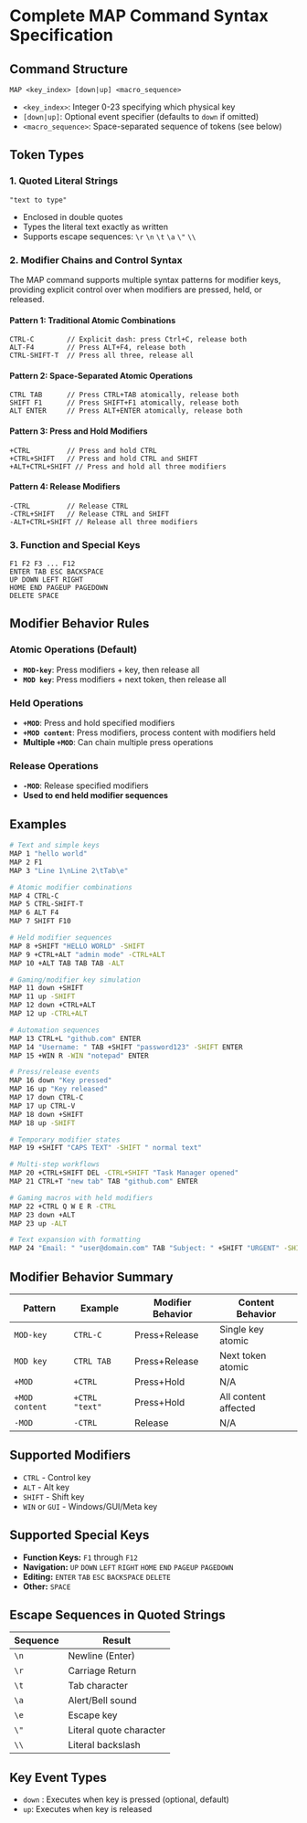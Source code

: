 # Complete MAP Command Syntax Specification

## Command Structure

```
MAP <key_index> [down|up] <macro_sequence>
```

- `<key_index>`: Integer 0-23 specifying which physical key
- `[down|up]`: Optional event specifier (defaults to `down` if omitted)
- `<macro_sequence>`: Space-separated sequence of tokens (see below)

## Token Types

### 1. Quoted Literal Strings
```
"text to type"
```
- Enclosed in double quotes
- Types the literal text exactly as written
- Supports escape sequences: `\r` `\n` `\t` `\a` `\"` `\\`

### 2. Modifier Chains and Control Syntax

The MAP command supports multiple syntax patterns for modifier keys, providing explicit control over when modifiers are pressed, held, or released.

#### Pattern 1: Traditional Atomic Combinations
```
CTRL-C        // Explicit dash: press Ctrl+C, release both
ALT-F4        // Press ALT+F4, release both
CTRL-SHIFT-T  // Press all three, release all
```

#### Pattern 2: Space-Separated Atomic Operations
```
CTRL TAB      // Press CTRL+TAB atomically, release both
SHIFT F1      // Press SHIFT+F1 atomically, release both
ALT ENTER     // Press ALT+ENTER atomically, release both
```

#### Pattern 3: Press and Hold Modifiers
```
+CTRL         // Press and hold CTRL
+CTRL+SHIFT   // Press and hold CTRL and SHIFT
+ALT+CTRL+SHIFT // Press and hold all three modifiers
```

#### Pattern 4: Release Modifiers
```
-CTRL         // Release CTRL
-CTRL+SHIFT   // Release CTRL and SHIFT
-ALT+CTRL+SHIFT // Release all three modifiers
```

### 3. Function and Special Keys
```
F1 F2 F3 ... F12
ENTER TAB ESC BACKSPACE
UP DOWN LEFT RIGHT
HOME END PAGEUP PAGEDOWN
DELETE SPACE
```

## Modifier Behavior Rules

### Atomic Operations (Default)
- **`MOD-key`**: Press modifiers + key, then release all
- **`MOD key`**: Press modifiers + next token, then release all

### Held Operations
- **`+MOD`**: Press and hold specified modifiers
- **`+MOD content`**: Press modifiers, process content with modifiers held
- **Multiple `+MOD`**: Can chain multiple press operations

### Release Operations
- **`-MOD`**: Release specified modifiers
- **Used to end held modifier sequences**

## Examples

```bash
# Text and simple keys
MAP 1 "hello world"
MAP 2 F1
MAP 3 "Line 1\nLine 2\tTab\e"

# Atomic modifier combinations
MAP 4 CTRL-C
MAP 5 CTRL-SHIFT-T
MAP 6 ALT F4
MAP 7 SHIFT F10

# Held modifier sequences
MAP 8 +SHIFT "HELLO WORLD" -SHIFT
MAP 9 +CTRL+ALT "admin mode" -CTRL+ALT
MAP 10 +ALT TAB TAB TAB -ALT

# Gaming/modifier key simulation
MAP 11 down +SHIFT
MAP 11 up -SHIFT
MAP 12 down +CTRL+ALT
MAP 12 up -CTRL+ALT

# Automation sequences
MAP 13 CTRL+L "github.com" ENTER
MAP 14 "Username: " TAB +SHIFT "password123" -SHIFT ENTER
MAP 15 +WIN R -WIN "notepad" ENTER

# Press/release events
MAP 16 down "Key pressed"
MAP 16 up "Key released"
MAP 17 down CTRL-C
MAP 17 up CTRL-V
MAP 18 down +SHIFT
MAP 18 up -SHIFT

# Temporary modifier states
MAP 19 +SHIFT "CAPS TEXT" -SHIFT " normal text"

# Multi-step workflows
MAP 20 +CTRL+SHIFT DEL -CTRL+SHIFT "Task Manager opened"
MAP 21 CTRL+T "new tab" TAB "github.com" ENTER

# Gaming macros with held modifiers
MAP 22 +CTRL Q W E R -CTRL
MAP 23 down +ALT
MAP 23 up -ALT

# Text expansion with formatting
MAP 24 "Email: " "user@domain.com" TAB "Subject: " +SHIFT "URGENT" -SHIFT
```

## Modifier Behavior Summary

| Pattern | Example | Modifier Behavior | Content Behavior |
|---------|---------|-------------------|------------------|
| `MOD-key` | `CTRL-C` | Press+Release | Single key atomic |
| `MOD key` | `CTRL TAB` | Press+Release | Next token atomic |
| `+MOD` | `+CTRL` | Press+Hold | N/A |
| `+MOD content` | `+CTRL "text"` | Press+Hold | All content affected |
| `-MOD` | `-CTRL` | Release | N/A |

## Supported Modifiers

- `CTRL` - Control key
- `ALT` - Alt key  
- `SHIFT` - Shift key
- `WIN` or `GUI` - Windows/GUI/Meta key

## Supported Special Keys

- **Function Keys:** `F1` through `F12`
- **Navigation:** `UP` `DOWN` `LEFT` `RIGHT` `HOME` `END` `PAGEUP` `PAGEDOWN`
- **Editing:** `ENTER` `TAB` `ESC` `BACKSPACE` `DELETE`
- **Other:** `SPACE`

## Escape Sequences in Quoted Strings

| Sequence | Result |
|----------|--------|
| `\n` | Newline (Enter) |
| `\r` | Carriage Return |
| `\t` | Tab character |
| `\a` | Alert/Bell sound |
| `\e` | Escape key |
| `\"` | Literal quote character |
| `\\` | Literal backslash |

## Key Event Types

- `down` : Executes when key is pressed (optional, default)
- `up`: Executes when key is released


